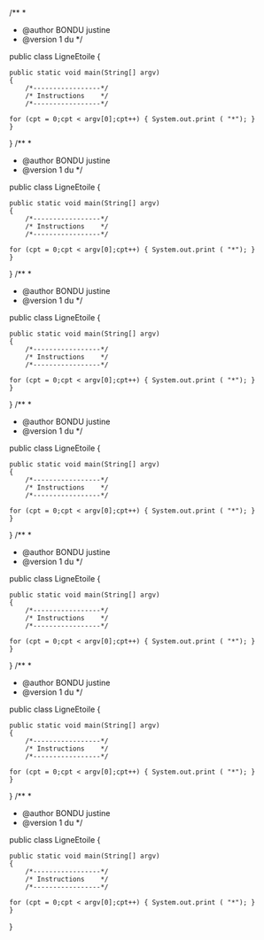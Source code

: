 /** 
 * 
 * @author BONDU justine
 * @version 1 du 
 */

public class LigneEtoile
{

	public static void main(String[] argv)
	{
		/*-----------------*/
		/* Instructions    */
		/*-----------------*/

    for (cpt = 0;cpt < argv[0];cpt++) { System.out.print ( "*"); }
	}
}
/** 
 * 
 * @author BONDU justine
 * @version 1 du 
 */

public class LigneEtoile
{

	public static void main(String[] argv)
	{
		/*-----------------*/
		/* Instructions    */
		/*-----------------*/

    for (cpt = 0;cpt < argv[0];cpt++) { System.out.print ( "*"); }
	}
}
/** 
 * 
 * @author BONDU justine
 * @version 1 du 
 */

public class LigneEtoile
{

	public static void main(String[] argv)
	{
		/*-----------------*/
		/* Instructions    */
		/*-----------------*/

    for (cpt = 0;cpt < argv[0];cpt++) { System.out.print ( "*"); }
	}
}
/** 
 * 
 * @author BONDU justine
 * @version 1 du 
 */

public class LigneEtoile
{

	public static void main(String[] argv)
	{
		/*-----------------*/
		/* Instructions    */
		/*-----------------*/

    for (cpt = 0;cpt < argv[0];cpt++) { System.out.print ( "*"); }
	}
}
/** 
 * 
 * @author BONDU justine
 * @version 1 du 
 */

public class LigneEtoile
{

	public static void main(String[] argv)
	{
		/*-----------------*/
		/* Instructions    */
		/*-----------------*/

    for (cpt = 0;cpt < argv[0];cpt++) { System.out.print ( "*"); }
	}
}
/** 
 * 
 * @author BONDU justine
 * @version 1 du 
 */

public class LigneEtoile
{

	public static void main(String[] argv)
	{
		/*-----------------*/
		/* Instructions    */
		/*-----------------*/

    for (cpt = 0;cpt < argv[0];cpt++) { System.out.print ( "*"); }
	}
}
/** 
 * 
 * @author BONDU justine
 * @version 1 du 
 */

public class LigneEtoile
{

	public static void main(String[] argv)
	{
		/*-----------------*/
		/* Instructions    */
		/*-----------------*/

    for (cpt = 0;cpt < argv[0];cpt++) { System.out.print ( "*"); }
	}
}
